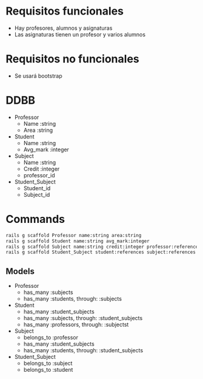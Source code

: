 # Requisitos funcionales
  * Hay profesores, alumnos y asignaturas
  * Las asignaturas tienen un profesor y varios alumnos

# Requisitos no funcionales
  * Se usará bootstrap

# DDBB

* Professor
  * Name :string
  * Area :string
* Student
  * Name :string
  * Avg_mark :integer
* Subject
  * Name :string
  * Credit :integer
  * professor_id
* Student_Subject
  * Student_id
  * Subject_id


# Commands

```bash
rails g scaffold Professor name:string area:string
rails g scaffold Student name:string avg_mark:integer
rails g scaffold Subject name:string credit:integer professor:references
rails g scaffold Student_Subject student:references subject:references
```

## Models

* Professor
  * has_many :subjects
  * has_many :students, through: :subjects
* Student
  * has_many :student_subjects
  * has_many :subjects, through: :student_subjects
  * has_many :professors, through: :subjectst
* Subject
  * belongs_to :professor
  * has_many :student_subjects
  * has_many :students, through: :student_subjects
* Student_Subject
  * belongs_to :subject
  * belongs_to :student
